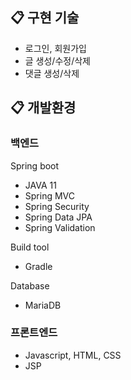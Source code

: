 ## 📋 구현 기술 

- 로그인, 회원가입 
- 글 생성/수정/삭제
- 댓글 생성/삭제

## 📋 개발환경

### 백엔드

Spring boot

- JAVA 11
- Spring MVC
- Spring Security
- Spring Data JPA
- Spring Validation

Build tool

- Gradle

Database

- MariaDB

### 프론트엔드

- Javascript, HTML, CSS
- JSP

